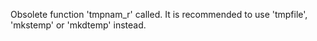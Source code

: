 Obsolete function 'tmpnam_r' called. It is recommended to use 'tmpfile', 'mkstemp' or 'mkdtemp' instead.